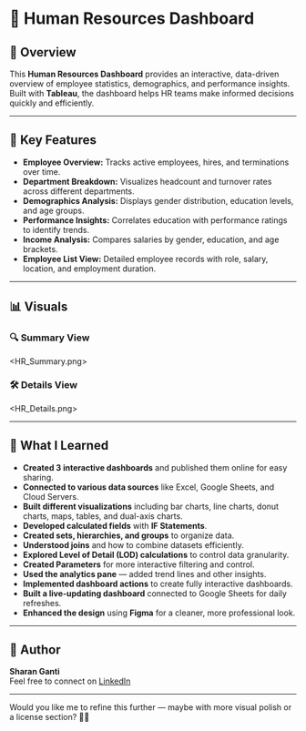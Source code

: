 # 🧠 Human Resources Dashboard  

## 📌 Overview  
This **Human Resources Dashboard** provides an interactive, data-driven overview of employee statistics, demographics, and performance insights. Built with **Tableau**, the dashboard helps HR teams make informed decisions quickly and efficiently.  

---

## 🎯 Key Features  

- **Employee Overview:** Tracks active employees, hires, and terminations over time.  
- **Department Breakdown:** Visualizes headcount and turnover rates across different departments.  
- **Demographics Analysis:** Displays gender distribution, education levels, and age groups.  
- **Performance Insights:** Correlates education with performance ratings to identify trends.  
- **Income Analysis:** Compares salaries by gender, education, and age brackets.  
- **Employee List View:** Detailed employee records with role, salary, location, and employment duration.  

---

## 📊 Visuals  

### 🔍 **Summary View**  
<HR_Summary.png>  

### 🛠️ **Details View**  
<HR_Details.png>  

---

## 🚀 What I Learned  

- **Created 3 interactive dashboards** and published them online for easy sharing.  
- **Connected to various data sources** like Excel, Google Sheets, and Cloud Servers.  
- **Built different visualizations** including bar charts, line charts, donut charts, maps, tables, and dual-axis charts.  
- **Developed calculated fields** with **IF Statements**.  
- **Created sets, hierarchies, and groups** to organize data.  
- **Understood joins** and how to combine datasets efficiently.  
- **Explored Level of Detail (LOD) calculations** to control data granularity.  
- **Created Parameters** for more interactive filtering and control.  
- **Used the analytics pane** — added trend lines and other insights.  
- **Implemented dashboard actions** to create fully interactive dashboards.  
- **Built a live-updating dashboard** connected to Google Sheets for daily refreshes.  
- **Enhanced the design** using **Figma** for a cleaner, more professional look.  

---

## 🌟 Author  
**Sharan Ganti**  
Feel free to connect on [LinkedIn](https://www.linkedin.com/in/sharan-ganti/)  

---

Would you like me to refine this further — maybe with more visual polish or a license section? 🚀✨  

